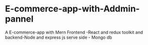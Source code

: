 # E-commerce-app-with-Addmin-pannel
A E-commerce-app with Mern  Frontend -React and redux toolkit and backend-Node and express js serve side - Mongo db
 
 
 
 
 
  
